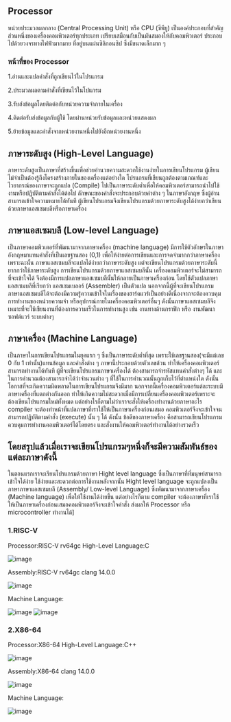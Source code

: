 ## Processor
หน่วยประมวลผลกลาง (Central Processing Unit) หรือ CPU (ซีพียู) เป็นองค์ประกอบที่สำคัญส่วนหนึ่งของเครื่องคอมพิวเตอร์ทุกประเภท เปรียบเสมือนกับเป็นมันสมองให้กับคอมพิวเตอร์ ประกอบไปด้วยวงจรทางไฟฟ้ามากมาย ที่อยู่บนแผ่นซิลิกอนซิป ซึ่งมีขนาดเล็กมาก ๆ
### หน้าที่ของ Processor
 1.อ่านและแปลคำสั่งที่ถูกเขียนไว้ในโปรแกรม

 2.ประมวลผลตามคำสั่งที่เขียนไว้ในโปแกรม
 
 3.รับส่งข้อมูลโดยติดต่อกับหน่วยความจำภายในเครื่อง
 
 4.ติดต่อรับส่งข้อมูลกับผู้ใช้ โดยผ่านหน่วยรับข้อมูลและหน่วยแสดงผล
 
 5.ย้ายข้อมูลและคำสั่งจากหน่วยงานหนึ่งไปยังอีกหน่วยงานหนึ่ง
 
## ภาษาระดับสูง (High-Level Language)
ภาษาระดับสูงเป็นภาษาที่สร้างขึ้นเพื่อช่วยอำนวยความสะดวกใช้งานง่ายในการเขียนโปรแกรม ผู้เขียนไม่จำเป็นต้องรู้ถึงโครงสร้างภายในของเครื่องแต่อย่างใด โปรแกรมที่เขียนถูกต้องตามเกณฑ์และไวยากรณ์ของภาษาจะถูกแปล (Compile) ไปเป็นภาษาระดับต่ำเพื่อให้คอมพิวเตอร์สามารถนำไปใช้งานหรือปฏิบัติตามคำสั่งได้ต่อไป ลักษณะของคำสั่งจะประกอบด้วยคำต่าง ๆ ในภาษาอังกฤษ ซึ่งผู้อ่านสามารถเข้าใจความหมายได้ทันที ผู้เขียนโปรแกรมจึงเขียนโปรแกรมด้วยภาษาระดับสูงได้ง่ายกว่าเขียนด้วยภาษาแอสเซมบลีหรือภาษาเครื่อง 
 
## ภาษาแอสเซมบลี (Low-level Language)
เป็นภาษาคอมพิวเตอร์ที่พัฒนามาจากภาษาเครื่อง (machine language) มีการใช้ตัวอักษรในภาษาอังกฤษมาแทนคำสั่งที่เป็นเลขฐานสอง (0,1) เพื่อให้ง่ายต่อการเขียนและการจดจำมากกว่าภาษาเครื่อง เพราะฉะนั้น ภาษาแอสเซมบลีจะแปลได้ง่ายกว่าภาษาระดับสูง แต่จะเขียนโปรแกรมด้วยภาษาระดับนี้ ยากกว่าใช้ภาษาระดับสูง การเขียนโปรแกรมด้วยภาษาแอสเซมบลีนั้น เครื่องคอมพิวเตอร์จะไม่สามารถที่จะเข้าใจได้ จึงต้องมีการแปลภาษาแอสเซมบลีนั้นให้กลายเป็นภาษาเครื่องก่อน โดยใช้ตัวแปลภาษาแอสเซมบลีที่เรียกว่า แอสเซมเบลอร์ (Assembler) เป็นตัวแปล นอกจากนี้ผู้ที่จะเขียนโปรแกรมภาษาแอสเซมบลีได้จะต้องมีความรู้ความเข้าใจในเรื่องของฮาร์ดแวร์เป็นอย่างดีเนื่องจากจะต้องควบคุมการทำงานของหน่วยความจำ หรืออุปกรณ์ภายในเครื่องคอมพิวเตอร์อื่นๆ ดังนั้นภาษาแอสเซมบลีจึงเหมาะที่จะใช้เขียนงานที่ต้องการความเร็วในการทำงานสูง เช่น งานทางด้านกราฟิก หรือ งานพัฒนาซอฟต์แวร์ ระบบต่างๆ

## ภาษาเครื่อง (Machine Language) 
เป็นภาษาในการเขียนโปรแกรมในยุคแรก ๆ ซึ่งเป็นภาษาระดับต่ำที่สุด เพราะใช้เลขฐานสอง(จะมีแต่เลข 0 กับ 1 เท่านั้น)แทนข้อมูล และคำสั่งต่าง ๆ ภาษานี้ประกอบด้วยตัวเลขล้วน ทำให้เครื่องคอมพิวเตอร์สามารถทำงานได้ทันที ผู้ที่จะเขียนโปรแกรมภาษาเครื่องได้ ต้องสามารถจำรหัสแทนคำสั่งต่างๆ ได้ และในการคำนวณต้องสามารถจำได้ว่าจำนวนต่าง ๆ ที่ใช้ในการคำนวณนั้นถูกเก็บไว้ที่ตำแหน่งใด ดังนั้นโอกาสที่จะเกิดความผิดพลาดในการเขียนโปรแกรมจึงมีมาก นอกจากนี้เครื่องคอมพิวเตอร์แต่ละระบบมีภาษาเครื่องที่แตกต่างกันออก ทำให้เกิดความไม่สะดวกเมื่อมีการเปลี่ยนเครื่องคอมพิวเตอร์เพราะจะต้องเขียนโปรแกรมใหม่ทั้งหมด แต่อย่างไรก็ตามไม่ว่าเราจะสั่งให้เครื่องทำงานด้วยภาษาอะไร compiler จะต้องทำหน้าที่แปลภาษาที่เราใช้ให้เป็นภาษาเครื่องก่อนเสมอ คอมพิวเตอร์จึงจะเข้าใจจนสามารถปฏิบัติตามคำสั่ง (execute) นั้น ๆ ได้ ดังนั้น ข้อดีของภาษาเครื่อง คือสามารถเขียนโปรแกรมควบคุมการทำงานคอมพิวเตอร์ได้โดยตรง และสั่งงานให้คอมพิวเตอร์ทำงานได้อย่างรวดเร็ว

## โดยสรุปแล้วเมื่อเราจะเขียนโปรแกรมๆหนึ่งก็จะมีความสัมพันธ์ของแต่ละภาษาดังนี้
ในตอนแรกเราจะเรียนโปรแกรมด้วยภาษา Hight level language ซึ่งเป็นภาษาที่ที่มนุษย์สามารถเข้าใจได้ง่าย ใช้ง่ายและสะดวกต่อการใช้งานหลังจากนั้น Hight level language จะถูกแปลงเป็นภาษาภาษาแอสเซมบลี (Assembly/ Low-level Language) ซึ่งพัฒนามาจากภาษาเครื่อง (Machine language) เพื่อให้ใช้งานได้ง่ายขึ้น  แต่อย่างไรก็ตาม compiler จะต้องภาษาที่เราใช้ให้เป็นภาษาเครื่องก่อนเสมอคอมพิวเตอร์จึงจะเข้าใจคำสั่ง ส่งผลให้ Processor หรือ  microcontroller ทำงานได้]

### 1.RISC-V 
Processor:RISC-V rv64gc 
High-Level Language:C

![image](https://user-images.githubusercontent.com/98943509/161440512-4a604d06-b9b6-449d-9dfd-0d10e3cd40fd.png)

Assembly:RISC-V rv64gc clang 14.0.0

![image](https://user-images.githubusercontent.com/98943509/161440592-1d657672-d2da-485d-8889-fb90e90efe46.png)

Machine Language:

![image](https://user-images.githubusercontent.com/98943509/161440623-539ea894-4706-4128-9522-039cbbe08c8c.png)
![image](https://user-images.githubusercontent.com/98943509/161440633-5c7e40e0-db8a-428b-a063-094b1907043f.png)

### 2.X86-64 
Processor:X86-64 
High-Level Language:C++

![image](https://user-images.githubusercontent.com/98943509/161440690-fa9d8122-d2de-4d82-84ba-136534314a66.png)

Assembly:X86-64 clang 14.0.0

![image](https://user-images.githubusercontent.com/98943509/161440719-2a76bfae-7730-43a7-b450-97feff88b1bb.png)

Machine Language:

![image](https://user-images.githubusercontent.com/98943509/161440733-0d7b3876-d9c0-44db-8a5c-b3602602c1c0.png)


 
